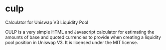 # culp
Calculator for Uniswap V3 Liquidity Pool

CULP is a very simple HTML and Javascript calculator for estimating the amounts of base and quoted 
currencies to provide when creating a liquidity pool position in Uniswap V3. It is licensed under the
MIT license.
